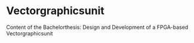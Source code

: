 # Vectorgraphicsunit
Content of the Bachelorthesis: Design and Development of a FPGA-based Vectorgraphicsunit
